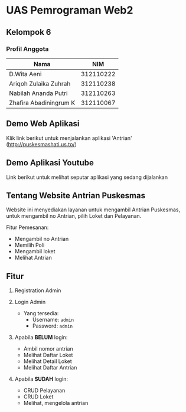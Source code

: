 # UAS Pemrograman Web2
## Kelompok 6
### Profil Anggota

| Nama                    | NIM               |
| ----------------------- | ----------------- |
| D.Wita Aeni             | 312110222         |
| Ariqoh Zulaika Zuhrah   | 312110238         |
| Nabilah Ananda Putri    | 312110263         |
| Zhafira Abadiningrum K  | 312110067         |

## Demo Web Aplikasi
Klik link berikut untuk menjalankan aplikasi 'Antrian' (http://puskesmashati.us.to/)

## Demo Aplikasi Youtube
Link berikut untuk melihat seputar aplikasi yang sedang dijalankan 

## Tentang Website Antrian Puskesmas
<p>Website ini menyediakan layanan untuk mengambil Antrian Puskesmas, untuk mengambil no Antrian, pilih Loket dan Pelayanan.</p>

<P>Fitur Pemesanan:</p>

- Mengambil no Antrian
- Memilih Poli
- Mengambil loket
- Melihat Antrian

## Fitur
1. Registration Admin
2. Login Admin
   - Yang tersedia:
     - Username: `admin`
     - Password: `admin`

3. Apabila **BELUM** login:
     * Ambil nomor antrian
     * Melihat Daftar Loket
     * Melihat Detail Loket
     * Melihat Daftar Antrian
4. Apabila **SUDAH** login:
     * CRUD Pelayanan
     * CRUD Loket
     * Melihat, mengelola antrian
